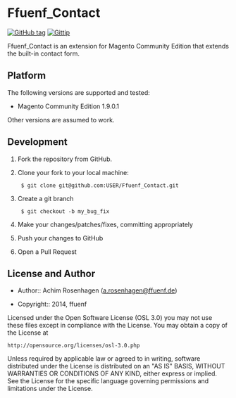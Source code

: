 Ffuenf_Contact
==============
[![GitHub tag](http://img.shields.io/github/tag/ffuenf/Ffuenf_Contact.svg)][tag]
[![Gittip](http://img.shields.io/gittip/arosenhagen.svg)][gittip]

[tag]: https://github.com/ffuenf/Ffuenf_Contact/tags
[gittip]: https://www.gittip.com/arosenhagen

Ffuenf_Contact is an extension for Magento Community Edition that extends the built-in contact form.

Platform
--------

The following versions are supported and tested:

* Magento Community Edition 1.9.0.1

Other versions are assumed to work.

Development
-----------
1. Fork the repository from GitHub.
2. Clone your fork to your local machine:

        $ git clone git@github.com:USER/Ffuenf_Contact.git

3. Create a git branch

        $ git checkout -b my_bug_fix

4. Make your changes/patches/fixes, committing appropriately
5. Push your changes to GitHub
6. Open a Pull Request

License and Author
------------------

- Author:: Achim Rosenhagen (<a.rosenhagen@ffuenf.de>)

- Copyright:: 2014, ffuenf

Licensed under the Open Software License (OSL 3.0)
you may not use these files except in compliance with the License.
You may obtain a copy of the License at

    http://opensource.org/licenses/osl-3.0.php

Unless required by applicable law or agreed to in writing, software
distributed under the License is distributed on an "AS IS" BASIS,
WITHOUT WARRANTIES OR CONDITIONS OF ANY KIND, either express or implied.
See the License for the specific language governing permissions and
limitations under the License.
